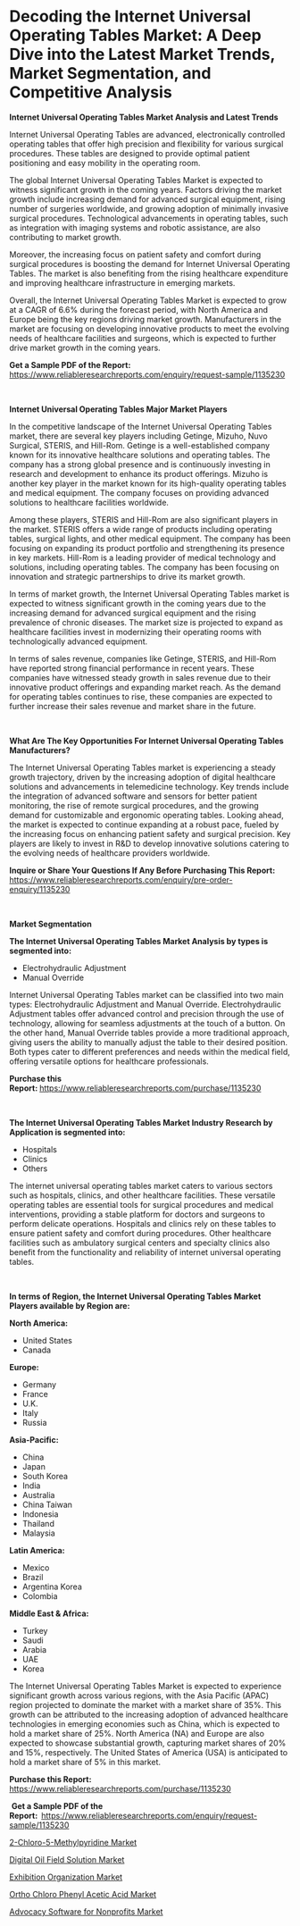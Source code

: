 <p><h1>Decoding the Internet Universal Operating Tables Market: A Deep Dive into the Latest Market Trends, Market Segmentation, and Competitive Analysis</h1></p><p><strong>Internet Universal Operating Tables Market Analysis and Latest Trends</strong></p>
<p><p>Internet Universal Operating Tables are advanced, electronically controlled operating tables that offer high precision and flexibility for various surgical procedures. These tables are designed to provide optimal patient positioning and easy mobility in the operating room.</p><p>The global Internet Universal Operating Tables Market is expected to witness significant growth in the coming years. Factors driving the market growth include increasing demand for advanced surgical equipment, rising number of surgeries worldwide, and growing adoption of minimally invasive surgical procedures. Technological advancements in operating tables, such as integration with imaging systems and robotic assistance, are also contributing to market growth.</p><p>Moreover, the increasing focus on patient safety and comfort during surgical procedures is boosting the demand for Internet Universal Operating Tables. The market is also benefiting from the rising healthcare expenditure and improving healthcare infrastructure in emerging markets.</p><p>Overall, the Internet Universal Operating Tables Market is expected to grow at a CAGR of 6.6% during the forecast period, with North America and Europe being the key regions driving market growth. Manufacturers in the market are focusing on developing innovative products to meet the evolving needs of healthcare facilities and surgeons, which is expected to further drive market growth in the coming years.</p></p>
<p><strong>Get a Sample PDF of the Report:&nbsp;</strong> <a href="https://www.reliableresearchreports.com/enquiry/request-sample/1135230">https://www.reliableresearchreports.com/enquiry/request-sample/1135230</a></p>
<p>&nbsp;</p>
<p><strong>Internet Universal Operating Tables Major Market Players</strong></p>
<p><p>In the competitive landscape of the Internet Universal Operating Tables market, there are several key players including Getinge, Mizuho, Nuvo Surgical, STERIS, and Hill-Rom. Getinge is a well-established company known for its innovative healthcare solutions and operating tables. The company has a strong global presence and is continuously investing in research and development to enhance its product offerings. Mizuho is another key player in the market known for its high-quality operating tables and medical equipment. The company focuses on providing advanced solutions to healthcare facilities worldwide.</p><p>Among these players, STERIS and Hill-Rom are also significant players in the market. STERIS offers a wide range of products including operating tables, surgical lights, and other medical equipment. The company has been focusing on expanding its product portfolio and strengthening its presence in key markets. Hill-Rom is a leading provider of medical technology and solutions, including operating tables. The company has been focusing on innovation and strategic partnerships to drive its market growth.</p><p>In terms of market growth, the Internet Universal Operating Tables market is expected to witness significant growth in the coming years due to the increasing demand for advanced surgical equipment and the rising prevalence of chronic diseases. The market size is projected to expand as healthcare facilities invest in modernizing their operating rooms with technologically advanced equipment.</p><p>In terms of sales revenue, companies like Getinge, STERIS, and Hill-Rom have reported strong financial performance in recent years. These companies have witnessed steady growth in sales revenue due to their innovative product offerings and expanding market reach. As the demand for operating tables continues to rise, these companies are expected to further increase their sales revenue and market share in the future.</p></p>
<p>&nbsp;</p>
<p><strong>What Are The Key Opportunities For Internet Universal Operating Tables Manufacturers?</strong></p>
<p><p>The Internet Universal Operating Tables market is experiencing a steady growth trajectory, driven by the increasing adoption of digital healthcare solutions and advancements in telemedicine technology. Key trends include the integration of advanced software and sensors for better patient monitoring, the rise of remote surgical procedures, and the growing demand for customizable and ergonomic operating tables. Looking ahead, the market is expected to continue expanding at a robust pace, fueled by the increasing focus on enhancing patient safety and surgical precision. Key players are likely to invest in R&D to develop innovative solutions catering to the evolving needs of healthcare providers worldwide.</p></p>
<p><strong>Inquire or Share Your Questions If Any Before Purchasing This Report:</strong> <a href="https://www.reliableresearchreports.com/enquiry/pre-order-enquiry/1135230">https://www.reliableresearchreports.com/enquiry/pre-order-enquiry/1135230</a></p>
<p>&nbsp;</p>
<p><strong>Market Segmentation</strong></p>
<p><strong>The Internet Universal Operating Tables Market Analysis by types is segmented into:</strong></p>
<p><ul><li>Electrohydraulic Adjustment</li><li>Manual Override</li></ul></p>
<p><p>Internet Universal Operating Tables market can be classified into two main types: Electrohydraulic Adjustment and Manual Override. Electrohydraulic Adjustment tables offer advanced control and precision through the use of technology, allowing for seamless adjustments at the touch of a button. On the other hand, Manual Override tables provide a more traditional approach, giving users the ability to manually adjust the table to their desired position. Both types cater to different preferences and needs within the medical field, offering versatile options for healthcare professionals.</p></p>
<p><strong>Purchase this Report:&nbsp;</strong><a href="https://www.reliableresearchreports.com/purchase/1135230">https://www.reliableresearchreports.com/purchase/1135230</a></p>
<p>&nbsp;</p>
<p><strong>The Internet Universal Operating Tables Market Industry Research by Application is segmented into:</strong></p>
<p><ul><li>Hospitals</li><li>Clinics</li><li>Others</li></ul></p>
<p><p>The internet universal operating tables market caters to various sectors such as hospitals, clinics, and other healthcare facilities. These versatile operating tables are essential tools for surgical procedures and medical interventions, providing a stable platform for doctors and surgeons to perform delicate operations. Hospitals and clinics rely on these tables to ensure patient safety and comfort during procedures. Other healthcare facilities such as ambulatory surgical centers and specialty clinics also benefit from the functionality and reliability of internet universal operating tables.</p></p>
<p>&nbsp;</p>
<p><strong>In terms of Region, the Internet Universal Operating Tables Market Players available by Region are:</strong></p>
<p>
    <p> <strong> North America: </strong>
        <ul>
            <li>United States</li>
            <li>Canada</li>
        </ul>
        </p> 
    <p> <strong> Europe: </strong>
        <ul>
            <li>Germany</li>
            <li>France</li>
            <li>U.K.</li>
            <li>Italy</li>
            <li>Russia</li>
        </ul>
        </p> 
    <p> <strong> Asia-Pacific: </strong>
        <ul>
            <li>China</li>
            <li>Japan</li>
            <li>South Korea</li>
            <li>India</li>
            <li>Australia</li>
            <li>China Taiwan</li>
            <li>Indonesia</li>
            <li>Thailand</li>
            <li>Malaysia</li>
        </ul>
        </p> 
    <p> <strong> Latin America: </strong>
        <ul>
            <li>Mexico</li>
            <li>Brazil</li>
            <li>Argentina Korea</li>
            <li>Colombia</li>
        </ul>
        </p> 
    <p> <strong> Middle East & Africa: </strong>
        <ul>
            <li>Turkey</li>
            <li>Saudi</li>
            <li>Arabia</li>
            <li>UAE</li>
            <li>Korea</li>
        </ul>
    </p>
    </p>
<p><p>The Internet Universal Operating Tables Market is expected to experience significant growth across various regions, with the Asia Pacific (APAC) region projected to dominate the market with a market share of 35%. This growth can be attributed to the increasing adoption of advanced healthcare technologies in emerging economies such as China, which is expected to hold a market share of 25%. North America (NA) and Europe are also expected to showcase substantial growth, capturing market shares of 20% and 15%, respectively. The United States of America (USA) is anticipated to hold a market share of 5% in this market.</p></p>
<p><strong>Purchase this Report: </strong><a href="https://www.reliableresearchreports.com/purchase/1135230">https://www.reliableresearchreports.com/purchase/1135230</a></p>
<p>&nbsp;<strong>Get a Sample PDF of the Report:&nbsp;&nbsp;</strong><a href="https://www.reliableresearchreports.com/enquiry/request-sample/1135230">https://www.reliableresearchreports.com/enquiry/request-sample/1135230</a></p>
<p><strong></strong></p>
<p><p><a href="https://github.com/mauripalmi/Market-Research-Report-List-2/blob/main/2-chloro-5-methylpyridine-market.md">2-Chloro-5-Methylpyridine Market</a></p><p><a href="https://medium.com/@jarredmertz/digital-oil-field-solution-market-report-reveals-the-latest-trends-and-growth-opportunities-of-this-ded2270d737b">Digital Oil Field Solution Market</a></p><p><a href="https://medium.com/@jarredmertz/exhibition-organization-market-outlook-industry-overview-and-forecast-2024-to-2031-1d8aaab8800d">Exhibition Organization Market</a></p><p><a href="https://github.com/nicoletavirag/Market-Research-Report-List-2/blob/main/ortho-chloro-phenyl-acetic-acid-market.md">Ortho Chloro Phenyl Acetic Acid Market</a></p><p><a href="https://medium.com/@harrymcgrath965/advocacy-software-for-nonprofits-market-competitive-analysis-market-trends-and-forecast-to-2031-dfd1643c49d9">Advocacy Software for Nonprofits Market</a></p></p>